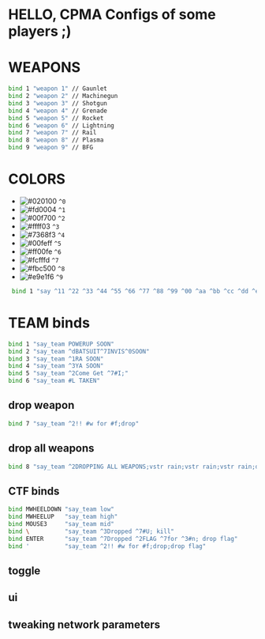 # HELLO, CPMA Configs of some players ;)

# WEAPONS

```sh
bind 1 "weapon 1" // Gaunlet
bind 2 "weapon 2" // Machinegun
bind 3 "weapon 3" // Shotgun
bind 4 "weapon 4" // Grenade
bind 5 "weapon 5" // Rocket
bind 6 "weapon 6" // Lightning
bind 7 "weapon 7" // Rail
bind 8 "weapon 8" // Plasma
bind 9 "weapon 9" // BFG
```

# COLORS
- ![#020100](https://via.placeholder.com/15/020100/000000?text=+) `^0`
- ![#fd0004](https://via.placeholder.com/15/fd0004/000000?text=+) `^1`
- ![#00f700](https://via.placeholder.com/15/00f700/000000?text=+) `^2`
- ![#ffff03](https://via.placeholder.com/15/ffff03/000000?text=+) `^3`
- ![#7368f3](https://via.placeholder.com/15/7368f3/000000?text=+) `^4`
- ![#00feff](https://via.placeholder.com/15/00feff/000000?text=+) `^5`
- ![#ff00fe](https://via.placeholder.com/15/ff00fe/000000?text=+) `^6`
- ![#fcfffd](https://via.placeholder.com/15/fcfffd/000000?text=+) `^7`
- ![#fbc500](https://via.placeholder.com/15/fbc500/000000?text=+) `^8`
- ![#e9e1f6](https://via.placeholder.com/15/e9e1f6/000000?text=+) `^9`

```sh
 bind 1 "say ^11 ^22 ^33 ^44 ^55 ^66 ^77 ^88 ^99 ^00 ^aa ^bb ^cc ^dd ^ee ^ff ^gg ^hh ^ii ^jj ^kk ^ll ^mm ^nn ^oo ^pp ^qq ^rr ^ss ^tt ^uu ^vv ^ww ^xx ^yy ^zz"
```

# TEAM binds
```sh
bind 1 "say_team POWERUP SOON"
bind 2 "say_team ^dBATSUIT^7INVIS^0SOON"
bind 3 "say_team ^1RA SOON"
bind 4 "say_team ^3YA SOON"
bind 5 "say_team ^2Come Get ^7#I;"
bind 6 "say_team #L TAKEN"
```
## drop weapon
```sh
bind 7 "say_team ^2!! #w for #f;drop"
```
## drop all weapons
```sh
bind 8 "say_team ^2DROPPING ALL WEAPONS;vstr rain;vstr rain;vstr rain;drop mg;wait 50;drop sg; wait 50;drop gl;wait 50;drop lg;wait 50;drop rl;wait 50;drop pg;wait 50;drop rg;wait 50;drop bfg"
```

## CTF binds
```sh
bind MWHEELDOWN "say_team low"
bind MWHEELUP   "say_team high"
bind MOUSE3     "say_team mid"
bind \          "say_team ^3Dropped ^7#U; kill"
bind ENTER      "say_team ^7Dropped ^2FLAG ^7for ^3#n; drop flag"
bind '          "say_team ^2!! #w for #f;drop;drop flag"
```

## toggle

## ui

## tweaking network parameters
